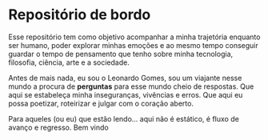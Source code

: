 # Repositório de bordo

Esse repositório tem como objetivo acompanhar a minha trajetória enquanto ser humano, poder explorar minhas emoções e ao mesmo tempo conseguir guardar o tempo de pensamento que tenho sobre minha tecnologia, filosofia, ciência, arte e a sociedade.

Antes de mais nada, eu sou o Leonardo Gomes, sou um viajante nesse mundo a procura de **perguntas** para esse mundo cheio de respostas. Que aqui se estabeleça minha inseguranças, vivências e erros. Que aqui eu possa poetizar, roteirizar e julgar com o coração aberto.

Para aqueles (ou eu) que estão lendo... aqui não é estático, é fluxo de avanço e regresso. Bem vindo
